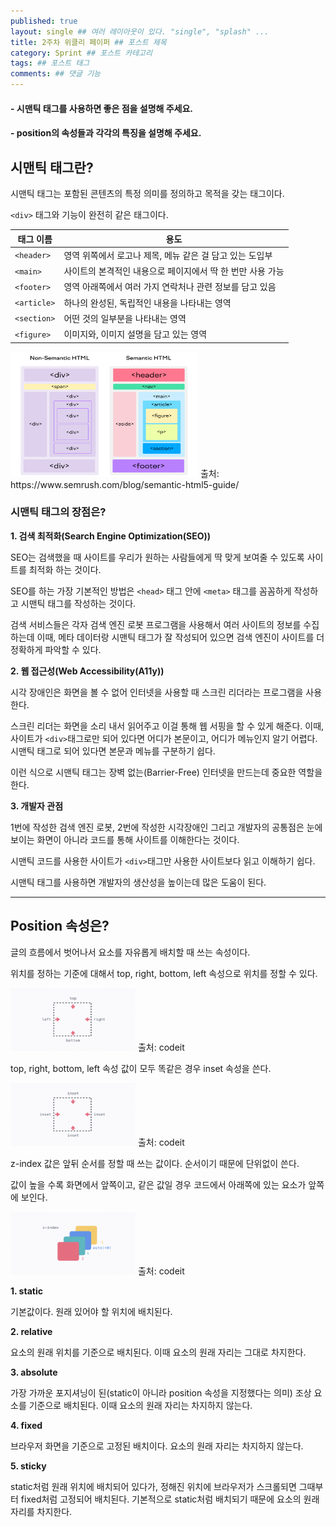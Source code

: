 ```yaml
---
published: true
layout: single ## 여러 레이아웃이 있다. "single", "splash" ...
title: 2주차 위클리 페이퍼 ## 포스트 제목
category: Sprint ## 포스트 카테고리
tags: ## 포스트 태그
comments: ## 댓글 기능
---
```


#### - 시맨틱 태그를 사용하면 좋은 점을 설명해 주세요.

#### - position의 속성들과 각각의 특징을 설명해 주세요.

## 시맨틱 태그란?

시맨틱 태그는 포함된 콘텐츠의 특정 의미를 정의하고 목적을 갖는 태그이다.<br>

`<div>` 태그와 기능이 완전히 같은 태그이다.

| 태그 이름   | 용도                                                       |
| ----------- | ---------------------------------------------------------- |
| `<header>`  | 영역 위쪽에서 로고나 제목, 메뉴 같은 걸 담고 있는 도입부   |
| `<main>`    | 사이트의 본격적인 내용으로 페이지에서 딱 한 번만 사용 가능 |
| `<footer>`  | 영역 아래쪽에서 여러 가지 연락처나 관련 정보를 담고 있음   |
| `<article>` | 하나의 완성된, 독립적인 내용을 나타내는 영역               |
| `<section>` | 어떤 것의 일부분을 나타내는 영역                           |
| `<figure>`  | 이미지와, 이미지 설명을 담고 있는 영역                     |

<img src ="./img/시맨틱태그.png" width="300px" height="200px"/> 
출처: <a>https://www.semrush.com/blog/semantic-html5-guide/</a>

### 시맨틱 태그의 장점은?

**1. 검색 최적화(Search Engine Optimization(SEO))**<br>

SEO는 검색했을 때 사이트를 우리가 원하는 사람들에게 딱 맞게 보여줄 수 있도록 사이트를 최적화 하는 것이다.<br>

SEO를 하는 가장 기본적인 방법은 `<head>` 태그 안에 `<meta>` 태그를 꼼꼼하게 작성하고 시맨틱 태그를 작성하는 것이다.<br>

검색 서비스들은 각자 검색 엔진 로봇 프로그램을 사용해서 여러 사이트의 정보를 수집하는데 이때, 메타 데이터랑 시맨틱 태그가 잘 작성되어 있으면 검색 엔진이 사이트를 더 정확하게 파악할 수 있다.<br>

**2. 웹 접근성(Web Accessibility(A11y))**<br>

시각 장애인은 화면을 볼 수 없어 인터넷을 사용할 때 스크린 리더라는 프로그램을 사용한다.<br>

스크린 리더는 화면을 소리 내서 읽어주고 이걸 통해 웹 서핑을 할 수 있게 해준다. 이때, 사이트가 `<div>`태그로만 되어 있다면 어디가 본문이고, 어디가 메뉴인지 알기 어렵다. 시맨틱 태그로 되어 있다면 본문과 메뉴를 구분하기 쉽다.<br>

이런 식으로 시맨틱 태그는 장벽 없는(Barrier-Free) 인터넷을 만드는데 중요한 역할을 한다.<br>

**3. 개발자 관점**<br>

1번에 작성한 검색 엔진 로봇, 2번에 작성한 시각장애인 그리고 개발자의 공통점은 눈에 보이는 화면이 아니라 코드를 통해 사이트를 이해한다는 것이다.<br>

시맨틱 코드를 사용한 사이트가 `<div>`태그만 사용한 사이트보다 읽고 이해하기 쉽다.<br>

시맨틱 태그를 사용하면 개발자의 생산성을 높이는데 많은 도움이 된다.<br>

---

## Position 속성은?

글의 흐름에서 벗어나서 요소를 자유롭게 배치할 때 쓰는 속성이다.<br>

위치를 정하는 기준에 대해서 top, right, bottom, left 속성으로 위치를 정할 수 있다.<br>

<img src ="./img/top.png" width="200px" height="100px"/> 
출처: codeit <br>

top, right, bottom, left 속성 값이 모두 똑같은 경우 inset 속성을 쓴다.

<img src ="./img/inset.png" width="200px" height="100px"/> 
출처: codeit <br>

z-index 값은 앞뒤 순서를 정할 때 쓰는 값이다. 순서이기 때문에 단위없이 쓴다.<br>

값이 높을 수록 화면에서 앞쪽이고, 같은 값일 경우 코드에서 아래쪽에 있는 요소가 앞쪽에 보인다.

<img src ="./img/z-index.png" width="200px" height="100px"/> 
출처: codeit <br>

**1. static**

기본값이다. 원래 있어야 할 위치에 배치된다.

**2. relative**

요소의 원래 위치를 기준으로 배치된다. 이때 요소의 원래 자리는 그대로 차지한다.

**3. absolute**

가장 가까운 포지셔닝이 된(static이 아니라 position 속성을 지정했다는 의미) 조상 요소를 기준으로 배치된다. 이때 요소의 원래 자리는 차지하지 않는다.

**4. fixed**

브라우저 화면을 기준으로 고정된 배치이다. 요소의 원래 자리는 차지하지 않는다.

**5. sticky**

static처럼 원래 위치에 배치되어 있다가, 정해진 위치에 브라우저가 스크롤되면 그때부터 fixed처럼 고정되어 배치된다. 기본적으로 static처럼 배치되기 때문에 요소의 원래 자리를 차지한다.
